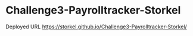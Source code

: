 # Challenge3-Payrolltracker-Storkel

Deployed URL https://storkel.github.io/Challenge3-Payrolltracker-Storkel/

